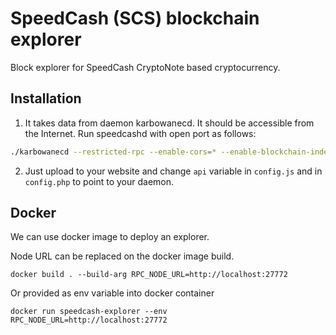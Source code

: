 # SpeedCash (SCS) blockchain explorer
Block explorer for SpeedCash CryptoNote based cryptocurrency.

## Installation

1) It takes data from daemon karbowanecd. It should be accessible from the Internet. Run speedcashd with open port as follows:
```bash
./karbowanecd --restricted-rpc --enable-cors=* --enable-blockchain-indexes --rpc-bind-ip=0.0.0.0 --rpc-bind-port=27772
```

2) Just upload to your website and change `api` variable in `config.js` and in `config.php` to point to your daemon.

## Docker
We can use docker image to deploy an explorer.

Node URL can be replaced on the docker image build.
```shell
docker build . --build-arg RPC_NODE_URL=http://localhost:27772
```

Or provided as env variable into docker container

```shell
docker run speedcash-explorer --env RPC_NODE_URL=http://localhost:27772
```
